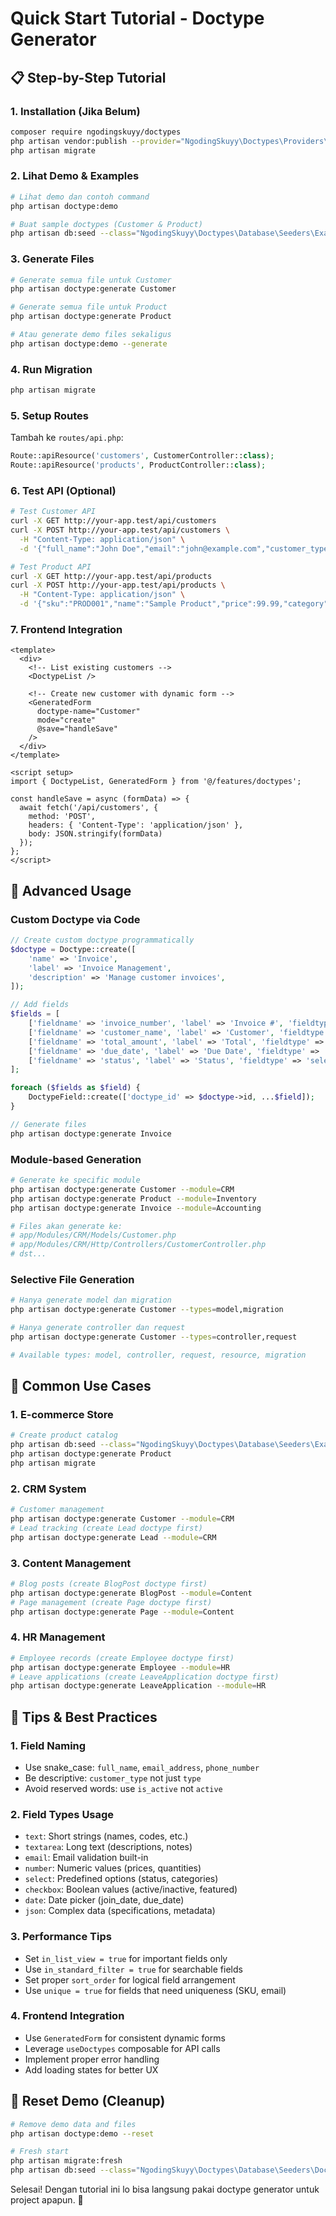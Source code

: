 # Quick Start Tutorial - Doctype Generator

## 📋 Step-by-Step Tutorial

### 1. Installation (Jika Belum)
```bash
composer require ngodingskuyy/doctypes
php artisan vendor:publish --provider="NgodingSkuyy\Doctypes\Providers\DoctypeServiceProvider"
php artisan migrate
```

### 2. Lihat Demo & Examples
```bash
# Lihat demo dan contoh command
php artisan doctype:demo

# Buat sample doctypes (Customer & Product)
php artisan db:seed --class="NgodingSkuyy\Doctypes\Database\Seeders\ExampleDoctypeSeeder"
```

### 3. Generate Files
```bash
# Generate semua file untuk Customer
php artisan doctype:generate Customer

# Generate semua file untuk Product  
php artisan doctype:generate Product

# Atau generate demo files sekaligus
php artisan doctype:demo --generate
```

### 4. Run Migration
```bash
php artisan migrate
```

### 5. Setup Routes
Tambah ke `routes/api.php`:
```php
Route::apiResource('customers', CustomerController::class);
Route::apiResource('products', ProductController::class);
```

### 6. Test API (Optional)
```bash
# Test Customer API
curl -X GET http://your-app.test/api/customers
curl -X POST http://your-app.test/api/customers \
  -H "Content-Type: application/json" \
  -d '{"full_name":"John Doe","email":"john@example.com","customer_type":"Individual","join_date":"2024-01-01"}'

# Test Product API  
curl -X GET http://your-app.test/api/products
curl -X POST http://your-app.test/api/products \
  -H "Content-Type: application/json" \
  -d '{"sku":"PROD001","name":"Sample Product","price":99.99,"category":"Electronics","stock_quantity":10}'
```

### 7. Frontend Integration
```vue
<template>
  <div>
    <!-- List existing customers -->
    <DoctypeList />
    
    <!-- Create new customer with dynamic form -->
    <GeneratedForm 
      doctype-name="Customer" 
      mode="create"
      @save="handleSave" 
    />
  </div>
</template>

<script setup>
import { DoctypeList, GeneratedForm } from '@/features/doctypes';

const handleSave = async (formData) => {
  await fetch('/api/customers', {
    method: 'POST',
    headers: { 'Content-Type': 'application/json' },
    body: JSON.stringify(formData)
  });
};
</script>
```

## 🔧 Advanced Usage

### Custom Doctype via Code
```php
// Create custom doctype programmatically
$doctype = Doctype::create([
    'name' => 'Invoice',
    'label' => 'Invoice Management',
    'description' => 'Manage customer invoices',
]);

// Add fields
$fields = [
    ['fieldname' => 'invoice_number', 'label' => 'Invoice #', 'fieldtype' => 'text', 'required' => true],
    ['fieldname' => 'customer_name', 'label' => 'Customer', 'fieldtype' => 'text', 'required' => true],
    ['fieldname' => 'total_amount', 'label' => 'Total', 'fieldtype' => 'number', 'required' => true],
    ['fieldname' => 'due_date', 'label' => 'Due Date', 'fieldtype' => 'date', 'required' => true],
    ['fieldname' => 'status', 'label' => 'Status', 'fieldtype' => 'select', 'options' => 'Draft,Sent,Paid,Overdue'],
];

foreach ($fields as $field) {
    DoctypeField::create(['doctype_id' => $doctype->id, ...$field]);
}

// Generate files
php artisan doctype:generate Invoice
```

### Module-based Generation
```bash
# Generate ke specific module
php artisan doctype:generate Customer --module=CRM
php artisan doctype:generate Product --module=Inventory
php artisan doctype:generate Invoice --module=Accounting

# Files akan generate ke:
# app/Modules/CRM/Models/Customer.php
# app/Modules/CRM/Http/Controllers/CustomerController.php
# dst...
```

### Selective File Generation
```bash
# Hanya generate model dan migration
php artisan doctype:generate Customer --types=model,migration

# Hanya generate controller dan request
php artisan doctype:generate Customer --types=controller,request

# Available types: model, controller, request, resource, migration
```

## 🎯 Common Use Cases

### 1. E-commerce Store
```bash
# Create product catalog
php artisan db:seed --class="NgodingSkuyy\Doctypes\Database\Seeders\ExampleDoctypeSeeder"
php artisan doctype:generate Product
php artisan migrate
```

### 2. CRM System  
```bash
# Customer management
php artisan doctype:generate Customer --module=CRM
# Lead tracking (create Lead doctype first)
php artisan doctype:generate Lead --module=CRM
```

### 3. Content Management
```bash
# Blog posts (create BlogPost doctype first)
php artisan doctype:generate BlogPost --module=Content
# Page management (create Page doctype first)  
php artisan doctype:generate Page --module=Content
```

### 4. HR Management
```bash
# Employee records (create Employee doctype first)
php artisan doctype:generate Employee --module=HR
# Leave applications (create LeaveApplication doctype first)
php artisan doctype:generate LeaveApplication --module=HR
```

## 🚀 Tips & Best Practices

### 1. Field Naming
- Use snake_case: `full_name`, `email_address`, `phone_number`
- Be descriptive: `customer_type` not just `type`
- Avoid reserved words: use `is_active` not `active`

### 2. Field Types Usage
- `text`: Short strings (names, codes, etc.)
- `textarea`: Long text (descriptions, notes)
- `email`: Email validation built-in
- `number`: Numeric values (prices, quantities)
- `select`: Predefined options (status, categories)
- `checkbox`: Boolean values (active/inactive, featured)
- `date`: Date picker (join_date, due_date)
- `json`: Complex data (specifications, metadata)

### 3. Performance Tips
- Set `in_list_view = true` for important fields only
- Use `in_standard_filter = true` for searchable fields
- Set proper `sort_order` for logical field arrangement
- Use `unique = true` for fields that need uniqueness (SKU, email)

### 4. Frontend Integration
- Use `GeneratedForm` for consistent dynamic forms
- Leverage `useDoctypes` composable for API calls
- Implement proper error handling
- Add loading states for better UX

## 🔄 Reset Demo (Cleanup)
```bash
# Remove demo data and files
php artisan doctype:demo --reset

# Fresh start
php artisan migrate:fresh
php artisan db:seed --class="NgodingSkuyy\Doctypes\Database\Seeders\DoctypeSeeder"
```

Selesai! Dengan tutorial ini lo bisa langsung pakai doctype generator untuk project apapun. 🎉
